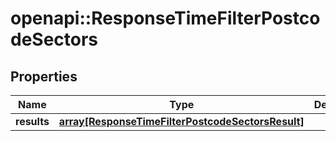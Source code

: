 # openapi::ResponseTimeFilterPostcodeSectors


## Properties
Name | Type | Description | Notes
------------ | ------------- | ------------- | -------------
**results** | [**array[ResponseTimeFilterPostcodeSectorsResult]**](ResponseTimeFilterPostcodeSectorsResult.md) |  | 


